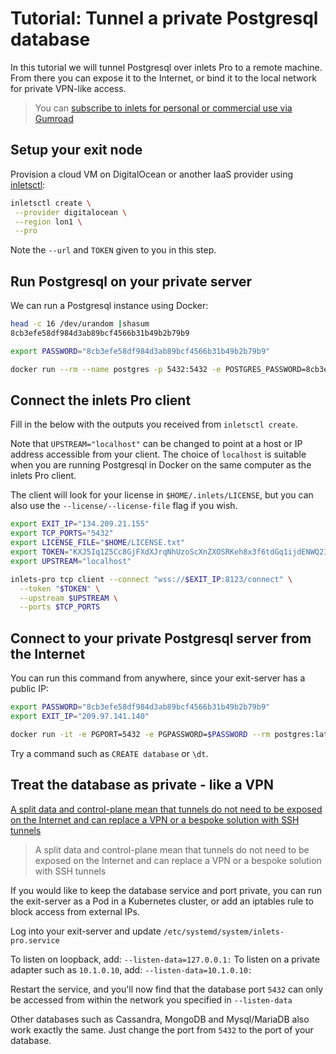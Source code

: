 # Tutorial: Tunnel a private Postgresql database

In this tutorial we will tunnel Postgresql over inlets Pro to a remote machine. From there you can expose it to the Internet, or bind it to the local network for private VPN-like access.

> You can [subscribe to inlets for personal or commercial use via Gumroad](https://inlets.dev/blog/2021/07/27/monthly-subscription.html)

## Setup your exit node

Provision a cloud VM on DigitalOcean or another IaaS provider using [inletsctl](https://github.com/inlets/inletsctl):

```bash
inletsctl create \
 --provider digitalocean \
 --region lon1 \
 --pro
```

Note the `--url` and `TOKEN` given to you in this step.

## Run Postgresql on your private server

We can run a Postgresql instance using Docker:

```bash
head -c 16 /dev/urandom |shasum 
8cb3efe58df984d3ab89bcf4566b31b49b2b79b9

export PASSWORD="8cb3efe58df984d3ab89bcf4566b31b49b2b79b9"

docker run --rm --name postgres -p 5432:5432 -e POSTGRES_PASSWORD=8cb3efe58df984d3ab89bcf4566b31b49b2b79b9 -ti postgres:latest
```

## Connect the inlets Pro client

Fill in the below with the outputs you received from `inletsctl create`.

Note that `UPSTREAM="localhost"` can be changed to point at a host or IP address accessible from your client. The choice of `localhost` is suitable when you are running Postgresql in Docker on the same computer as the inlets Pro client.

The client will look for your license in `$HOME/.inlets/LICENSE`, but you can also use the `--license/--license-file` flag if you wish.

```bash
export EXIT_IP="134.209.21.155"
export TCP_PORTS="5432"
export LICENSE_FILE="$HOME/LICENSE.txt"
export TOKEN="KXJ5Iq1Z5Cc8GjFXdXJrqNhUzoScXnZXOSRKeh8x3f6tdGq1ijdENWQ2IfzdCg4U"
export UPSTREAM="localhost"

inlets-pro tcp client --connect "wss://$EXIT_IP:8123/connect" \
  --token "$TOKEN" \
  --upstream $UPSTREAM \
  --ports $TCP_PORTS
```

## Connect to your private Postgresql server from the Internet

You can run this command from anywhere, since your exit-server has a public IP:

```bash
export PASSWORD="8cb3efe58df984d3ab89bcf4566b31b49b2b79b9"
export EXIT_IP="209.97.141.140"

docker run -it -e PGPORT=5432 -e PGPASSWORD=$PASSWORD --rm postgres:latest psql -U postgres -h $EXIT_IP
```

Try a command such as `CREATE database` or `\dt`.

## Treat the database as private - like a VPN

[A split data and control-plane mean that tunnels do not need to be exposed on the Internet and can replace a VPN or a bespoke solution with SSH tunnels](https://raw.githubusercontent.com/inlets/inlets-pro/master/docs/images/inlets-pro-split-plane.png)

> A split data and control-plane mean that tunnels do not need to be exposed on the Internet and can replace a VPN or a bespoke solution with SSH tunnels

If you would like to keep the database service and port private, you can run the exit-server as a Pod in a Kubernetes cluster, or add an iptables rule to block access from external IPs.

Log into your exit-server and update `/etc/systemd/system/inlets-pro.service`

To listen on loopback, add: `--listen-data=127.0.0.1:`
To listen on a private adapter such as `10.1.0.10`, add: `--listen-data=10.1.0.10:`

Restart the service, and you'll now find that the database port `5432` can only be accessed from within the network you specified in `--listen-data`

Other databases such as Cassandra, MongoDB and Mysql/MariaDB also work exactly the same. Just change the port from `5432` to the port of your database.
